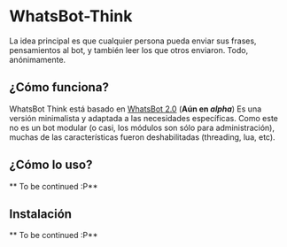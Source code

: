 # WhatsBot-Think

La idea principal es que cualquier persona pueda enviar sus frases, pensamientos al bot, y también leer los que otros enviaron. Todo, anónimamente. 

## ¿Cómo funciona?

WhatsBot Think está basado en [WhatsBot 2.0](https://github.com/fermino/WhatsBot/tree/v2.0) (**Aún en _alpha_**)
Es una versión minimalista y adaptada a las necesidades específicas. Como este no es un bot modular (o casi, los módulos son sólo para administración), muchas de las características fueron deshabilitadas (threading, lua, etc). 

## ¿Cómo lo uso?

** To be continued :P**

## Instalación

** To be continued :P**
